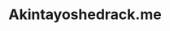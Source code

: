 # Akintayoshedrack.me
<style>
.text{
color: Red;
}
</style>
<h1 class="text"Just a new Portfolio Page</h1>

